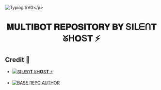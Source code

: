  
![Typing SVG](https://readme-typing-svg.herokuapp.com/?lines=𝐀+𝐒𝐏𝐄𝐂𝐈𝐀𝐋+𝐑𝐄𝐏𝐎+𝐅𝐎𝐑+𝐅𝐈𝐋𝐄+𝐒𝐓𝐎𝐑𝐄+𝐁𝐎𝐓!;𝐌𝐀𝐃𝐄+𝐁𝐘+𝐒𝐀𝐍𝐂𝐇𝐈𝐓+(+Տ𝐈ᒪᗴᑎ𝐓+ᘜᕼ𝐎Տ𝐓+⚡️+);𝐀+𝐏𝐎𝐖𝐄𝐑𝐅𝐔𝐋+𝐌𝐔𝐋𝐓𝐈𝐁𝐎𝐓+𝐑𝐄𝐏𝐎𝐒𝐈𝐓𝐎𝐑𝐘!)</p>
<p align="center">

<h1 align="center">
  <b> 𝐌𝐔𝐋𝐓𝐈𝐁𝐎𝐓 𝐑𝐄𝐏𝐎𝐒𝐈𝐓𝐎𝐑𝐘 𝐁𝐘 Տ𝐈ᒪᗴᑎ𝐓 ᘜᕼ𝐎Տ𝐓 ⚡️</b>
</h1>

## Credit 💞

* [![Տ𝐈ᒪᗴᑎ𝐓 ᘜᕼ𝐎Տ𝐓 ⚡️](https://img.shields.io/static/v1?label=ՏIᒪᗴᑎT&message=ᘜᕼOՏT⚡️&color=critical)](https://t.me/THE_DS_OFFICIAL)

* [![BASE REPO AUTHOR](https://img.shields.io/static/v1?label=BASE&message=REPO&color=yellow)](https://github.com/bipinkrish)
